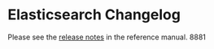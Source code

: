 # Elasticsearch Changelog

Please see the [release notes](https://www.elastic.co/guide/en/elasticsearch/reference/current/es-release-notes.html) in the reference manual.
8881
